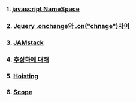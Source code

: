 ### 1. [javascript NameSpace](https://github.com/ckdqja135/Typescript-restful-starter/blob/master/mdfile/2020-07-08/javascript%20NameSpace.md)
### 2. [Jquery .onchange와 .on("chnage")차이](https://github.com/ckdqja135/Typescript-restful-starter/blob/master/mdfile/2020-07-08/%5BjQuery%5D%EB%8F%99%EC%A0%81%20%ED%83%9C%EA%B7%B8%EC%97%90%20%EC%9D%B4%EB%B2%A4%ED%8A%B8%20%EB%B0%94%EC%9D%B8%EB%94%A9%ED%95%98%EA%B8%B0.md)
### 3. [JAMstack](https://github.com/ckdqja135/Typescript-restful-starter/blob/master/mdfile/2020-07-08/JAMstack.md)
### 4. [추상화에 대해]()
### 5. [Hoisting](https://github.com/ckdqja135/Typescript-restful-starter/blob/master/mdfile/2020-07-08/Hoisting.md)
### 6. [Scope](https://github.com/ckdqja135/Typescript-restful-starter/blob/master/mdfile/2020-07-08/%EC%9E%90%EB%B0%94%EC%8A%A4%ED%81%AC%EB%A6%BD%ED%8A%B8%20%EC%8A%A4%EC%BD%94%ED%94%84.md)
